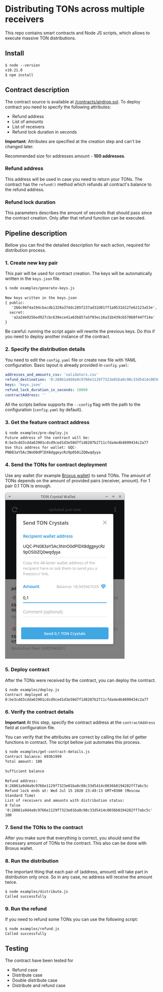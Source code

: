 # Distributing TONs across multiple receivers

This repo contains smart contracts and Node JS scripts, which allows to execute massive TON distributions.

## Install

```
$ node --version
v10.21.0
$ npm install
```

## Contract description

The contract source is available at [/contracts/airdrop.sol](./contracts/airdrop.sol). To deploy contract you need to specify the following attributes:

- Refund address
- List of amounts
- List of receivers
- Refund lock duration in seconds

**Important**: Attributes are specified at the creation step and can't be changed later.

Recommended size for addresses amount - **100 addresses**.

### Refund address

This address will be used in case you need to return your TONs. The contract has the `refund()` method which refunds all contract's balance to the refund address.

### Refund lock duration

This parameters describes the amount of seconds that should pass since the contract creation. Only after that refund function can be executed.

## Pipeline description

Bellow you can find the detailed description for each action, required for distribution process.

### 1. Create new key pair

This pair will be used for contract creation. The keys will be automatically written in the `keys.json` file.

```
$ node examples/generate-keys.js 

New keys written in the keys.json
{ public:
   '266c96f4a194cbacdb1329a37ddc285f237ad32d01ff1a9532d127e62123a53e',
  secret:
   'a2a2de9256ed927cbc639ece41a63b857a5f93ec16a31b439cb57060f44ff14a' }
```

Be careful: running the script again will rewrite the previous keys. Do this if you need to deploy another instance of the contract.

### 2. Specify the distribution details

You need to edit the `config.yaml` file or create new file with YAML configuration. Basic layout is already provided in `config.yaml`:

```yaml
addresses_and_amounts_csv: 'validators.csv'
refund_destination: '0:28861a9d4a9c9766e1129f7323e01ba0c98c33d5414c0036b8194282ff7abc5c'
keys: 'keys.json'
refund_lock_duration_in_seconds: 10000
contractAddress: ''
```

All the scripts bellow supports the `--config` flag with the path to the configuration (`config.yaml` by default).

### 3. Get the feature contract address

```
$ node examples/pre-deploy.js 
Future address of the contract will be: 0:be3cdd3cdda63901cdcd9ced1d3e50d7f1d8207b2711cfda4e4b4899434c2a77
Use this address for wallet: UQC-PN083aY5Ac3NnO0dPlDX8dggeycRz9pOS0iZQ0wqdyya
```

### 4. Send the TONs for contract deployment

Use any wallet (for example [Broxus wallet](https://l1.broxus.com/freeton/wallet)) to send TONs. The amount of TONs depends on the amount of provided pairs (receiver, amount). For 1 pair 0.1 TON is enough.

![broxus-wallet](./static/broxus-wallet.png)

### 5. Deploy contract

After the TONs were received by the contract, you can deploy the contract.

```
$ node examples/deploy.js 
Contract deployed at 0:be3cdd3cdda63901cdcd9ced1d3e50d7f1d8207b2711cfda4e4b4899434c2a77
```

### 6. Verify the contract details

**Important** At this step, specify the contract address at the `contractAddress` field at configuration file.

You can verify that the attributes are correct by calling the list of getter functions in contract. The script bellow just automates this process.

```
$ node examples/get-contract-details.js
Contract balance: 69361999
Total amount: 100

Sufficient balance

Refund address: 0:28861a9d4a9c9766e1129f7323e01ba0c98c33d5414c0036b8194282ff7abc5c
Refund lock ends at: Wed Jul 15 2020 23:49:13 GMT+0300 (Moscow Standard Time)
List of receivers and amounts with distribution status:
0 false '0:28861a9d4a9c9766e1129f7323e01ba0c98c33d5414c0036b8194282ff7abc5c' 100
```

### 7. Send the TONs to the contract

After you make sure that everything is correct, you should send the necessary amount of TONs to the contract. This also can be done with Broxus wallet.

### 8. Run the distribution

The important thing that each pair of (address, amount) will take part in distribution only once. So in any case, no address will receive the amount twice.

```
$ node examples/distribute.js
Called successfully
```

### 9. Run the refund

If you need to refund some TONs you can use the following script:

```
$ node examples/refund.js
Called successfully
```

## Testing

The contract have been tested for

- Refund case
- Distribute case
- Double distribute case
- Distribute and refund case

